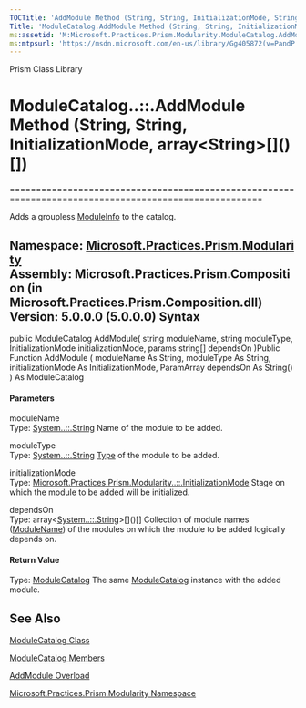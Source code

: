 ```yaml
---
TOCTitle: 'AddModule Method (String, String, InitializationMode, String\[\])'
Title: 'ModuleCatalog.AddModule Method (String, String, InitializationMode, String\[\]) (Microsoft.Practices.Prism.Modularity)'
ms:assetid: 'M:Microsoft.Practices.Prism.Modularity.ModuleCatalog.AddModule(System.String,System.String,Microsoft.Practices.Prism.Modularity.InitializationMode,System.String\[\])'
ms:mtpsurl: 'https://msdn.microsoft.com/en-us/library/Gg405872(v=PandP.50)'
---
```


Prism Class Library

# ModuleCatalog..::.AddModule Method (String, String, InitializationMode, array&lt;String&gt;\[\]()\[\])
======================================================================================================

Adds a groupless [ModuleInfo](https://msdn.microsoft.com/t:microsoft.practices.prism.modularity.moduleinfo) to the catalog.

**Namespace:** [Microsoft.Practices.Prism.Modularity](https://msdn.microsoft.com/n:microsoft.practices.prism.modularity)
**Assembly:** Microsoft.Practices.Prism.Composition (in Microsoft.Practices.Prism.Composition.dll) Version: 5.0.0.0 (5.0.0.0)
Syntax
------

<span id="syntaxToggle"></span>public ModuleCatalog AddModule( string moduleName, string moduleType, InitializationMode initializationMode, params string\[\] dependsOn )Public Function AddModule ( moduleName As String, moduleType As String, initializationMode As InitializationMode, ParamArray dependsOn As String() ) As ModuleCatalog
#### Parameters

moduleName  
Type: [System..::.String](http://msdn2.microsoft.com/en-us/library/s1wwdcbf)
Name of the module to be added.

<!-- -->

moduleType  
Type: [System..::.String](http://msdn2.microsoft.com/en-us/library/s1wwdcbf)
[Type](http://msdn2.microsoft.com/en-us/library/42892f65) of the module to be added.

<!-- -->

initializationMode  
Type: [Microsoft.Practices.Prism.Modularity..::.InitializationMode](https://msdn.microsoft.com/t:microsoft.practices.prism.modularity.initializationmode)
Stage on which the module to be added will be initialized.

<!-- -->

dependsOn  
Type: array&lt;[System..::.String](http://msdn2.microsoft.com/en-us/library/s1wwdcbf)&gt;\[\]()\[\]
Collection of module names ([ModuleName](https://msdn.microsoft.com/p:microsoft.practices.prism.modularity.moduleinfo.modulename)) of the modules on which the module to be added logically depends on.

#### Return Value

Type: [ModuleCatalog](https://msdn.microsoft.com/t:microsoft.practices.prism.modularity.modulecatalog)
The same [ModuleCatalog](https://msdn.microsoft.com/t:microsoft.practices.prism.modularity.modulecatalog) instance with the added module.

See Also
--------

<span id="seeAlsoToggle"></span>
[ModuleCatalog Class](https://msdn.microsoft.com/t:microsoft.practices.prism.modularity.modulecatalog)

[ModuleCatalog Members](https://msdn.microsoft.com/allmembers.t:microsoft.practices.prism.modularity.modulecatalog)

[AddModule Overload](https://msdn.microsoft.com/overload:microsoft.practices.prism.modularity.modulecatalog.addmodule)

[Microsoft.Practices.Prism.Modularity Namespace](https://msdn.microsoft.com/n:microsoft.practices.prism.modularity)
